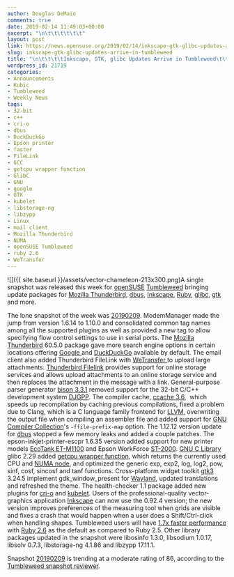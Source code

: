```yaml
---
author: Douglas DeMaio
comments: true
date: 2019-02-14 11:49:03+00:00
excerpt: "\n\t\t\t\t\t\t"
layout: post
link: https://news.opensuse.org/2019/02/14/inkscape-gtk-glibc-updates-arrive-in-tumbleweed/
slug: inkscape-gtk-glibc-updates-arrive-in-tumbleweed
title: "\n\t\t\t\tInkscape, GTK, glibc Updates Arrive in Tumbleweed\t\t"
wordpress_id: 21719
categories:
- Announcements
- Kubic
- Tumbleweed
- Weekly News
tags:
- 32-bit
- c++
- cri-o
- dbus
- DuckDuckGo
- Epson printer
- faster
- FileLink
- GCC
- getcpu wrapper function
- GlibC
- GNU
- google
- GTK
- kubelet
- libstorage-ng
- libzypp
- Linux
- mail client
- Mozilla Thunderbird
- NUMA
- openSUSE Tumbleweed
- ruby 2.6
- WeTransfer
---
```

![]({{ site.baseurl }}/assets/vector-chameleon-213x300.png)A single snapshot was released this week for [openSUSE](https://www.opensuse.org/) [Tumbleweed](https://en.opensuse.org/Portal:Tumbleweed) bringing update packages for [Mozilla Thunderbird](https://www.thunderbird.net/), [dbus](https://dbus.freedesktop.org/), [Inkscape](https://inkscape.org/), [Ruby](https://www.ruby-lang.org/), [glibc](https://www.gnu.org/s/libc/), [gtk](https://www.gtk.org/) and more.

The lone snapshot of the week was [20190209](https://lists.opensuse.org/opensuse-factory/2019-02/msg00371.html). ModemManager made the jump from version 1.6.14 to 1.10.0 and consolidated common tag names among all the supported plugins as well as provided a new tag to allow specifying flow control settings to use in serial ports. The [Mozilla Thunderbird](https://www.thunderbird.net/) 60.5.0 package gave more search engine options in certain locations offering [Google ](https://www.google.com/)and [DuckDuckGo](https://duckduckgo.com/) available by default. The email client also added Thunderbird FileLink with [WeTransfer ](https://wetransfer.com/)to upload large attachments. [Thunderbird Filelink](https://support.mozilla.org/en-US/kb/filelink-large-attachments) provides support for online storage services and allows upload attachments to an online storage service and then replaces the attachment in the message with a link. General-purpose parser generator [bison 3.3.1](https://www.gnu.org/software/bison/manual/html_node/index.html) removed support for the 32-bit C/C++ development system [DJGPP](http://www.delorie.com/djgpp/). The compiler cache, [ccache 3.6](https://ccache.samba.org/),  which speeds up recompilation by caching previous compilations, fixed a problem due to Clang, which is a C language family frontend for [LLVM](https://llvm.org/), overwriting the output file when compiling an assembler file and added support for [GNU Compiler Collection](https://gcc.gnu.org/)'s `-ffile-prefix-map` option. The 1.12.12 version update for [dbus](https://dbus.freedesktop.org/) stopped a few memory leaks and added a couple patches. The epson-inkjet-printer-escpr 1.6.35 version added support for new printer models [EcoTank ET-M1100](https://www.epson.co.uk/products/printers/inkjet-printers/business-inkjet/ecotank-et-m1100) and Epson WorkForce [ST-2000](https://epson.com/Support/Printers/All-In-Ones/WorkForce-Series/Epson-WorkForce-ST-2000/s/SPT_C11CG22202). [GNU C Library](https://www.gnu.org/s/libc/) glibc 2.29 added [getcpu wrapper function](http://man7.org/linux/man-pages/man2/getcpu.2.html), which returns the currently used CPU and [NUMA node](https://en.wikipedia.org/wiki/Non-uniform_memory_access), and optimized the generic exp, exp2, log, log2, pow, sinf, cosf, sincosf and tanf functions. Cross-platform widget toolkit [gtk3](https://developer.gnome.org/gtk3/3.0/) 3.24.5 implement gdk_window_present for [Wayland](https://wayland.freedesktop.org/), updated translations and refreshed the theme. The health-checker 1.1 package added new plugins for [cri-o](https://cri-o.io/) and [kubelet](https://kubernetes.io/docs/reference/command-line-tools-reference/kubelet/). Users of the professional-quality vector-graphics application [Inkscape](https://inkscape.org/) can now use the 0.92.4 version; the new version improves preferences of the measuring tool when grids are visible and fixes a crash that would happen when a user does a Shift/Ctrl-click when handling shapes. Tumbleweed users will have [1.7x faster performance](https://gist.github.com/k0kubun/d7f54d96f8e501bbbc78b927640f4208) with [Ruby 2.6](https://www.ruby-lang.org/en/news/2018/12/25/ruby-2-6-0-released/) as the default as compared to Ruby 2.5. Other library packages updated in the snapshot were libosinfo 1.3.0, libsodium 1.0.17, libsolv 0.7.3, libstorage-ng 4.1.86 and libzypp 17.11.1.

Snapshot [20190209](https://lists.opensuse.org/opensuse-factory/2019-02/msg00371.html) is trending at a moderate rating of 86, according to the [Tumbleweed snapshot reviewer](http://review.tumbleweed.boombatower.com/).		
